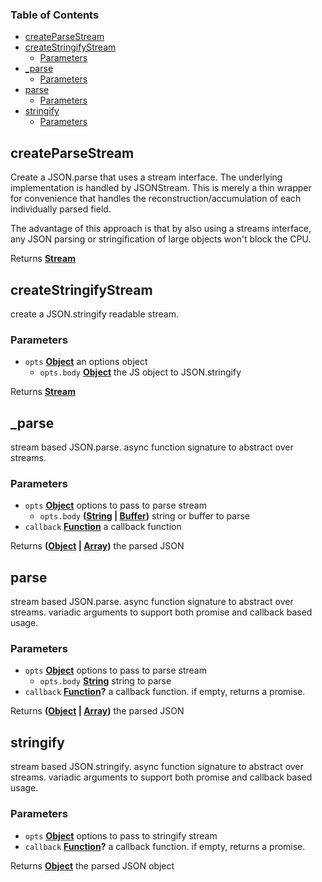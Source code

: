 <!-- Generated by documentation.js. Update this documentation by updating the source code. -->

### Table of Contents

-   [createParseStream][1]
-   [createStringifyStream][2]
    -   [Parameters][3]
-   [\_parse][4]
    -   [Parameters][5]
-   [parse][6]
    -   [Parameters][7]
-   [stringify][8]
    -   [Parameters][9]

## createParseStream

Create a JSON.parse that uses a stream interface. The underlying
implementation is handled by JSONStream. This is merely a thin wrapper for
convenience that handles the reconstruction/accumulation of each
individually parsed field.

The advantage of this approach is that by also using a streams interface,
any JSON parsing or stringification of large objects won't block the CPU.

Returns **[Stream][10]** 

## createStringifyStream

create a JSON.stringify readable stream.

### Parameters

-   `opts` **[Object][11]** an options object
    -   `opts.body` **[Object][11]** the JS object to JSON.stringify

Returns **[Stream][10]** 

## \_parse

stream based JSON.parse. async function signature to abstract over streams.

### Parameters

-   `opts` **[Object][11]** options to pass to parse stream
    -   `opts.body` **([String][12] \| [Buffer][13])** string or buffer to parse
-   `callback` **[Function][14]** a callback function

Returns **([Object][11] \| [Array][15])** the parsed JSON

## parse

stream based JSON.parse. async function signature to abstract over streams.
variadic arguments to support both promise and callback based usage.

### Parameters

-   `opts` **[Object][11]** options to pass to parse stream
    -   `opts.body` **[String][12]** string to parse
-   `callback` **[Function][14]?** a callback function. if empty, returns a
    promise.

Returns **([Object][11] \| [Array][15])** the parsed JSON

## stringify

stream based JSON.stringify. async function signature to abstract over
streams. variadic arguments to support both promise and callback based usage.

### Parameters

-   `opts` **[Object][11]** options to pass to stringify stream
-   `callback` **[Function][14]?** a callback function. if empty, returns a
    promise.

Returns **[Object][11]** the parsed JSON object

[1]: #createparsestream

[2]: #createstringifystream

[3]: #parameters

[4]: #_parse

[5]: #parameters-1

[6]: #parse

[7]: #parameters-2

[8]: #stringify

[9]: #parameters-3

[10]: https://nodejs.org/api/stream.html

[11]: https://developer.mozilla.org/docs/Web/JavaScript/Reference/Global_Objects/Object

[12]: https://developer.mozilla.org/docs/Web/JavaScript/Reference/Global_Objects/String

[13]: https://nodejs.org/api/buffer.html

[14]: https://developer.mozilla.org/docs/Web/JavaScript/Reference/Statements/function

[15]: https://developer.mozilla.org/docs/Web/JavaScript/Reference/Global_Objects/Array

